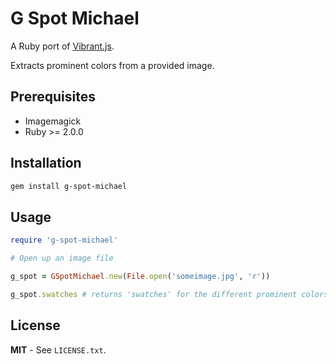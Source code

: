 G Spot Michael
==============
A Ruby port of [Vibrant.js](https://jariz.github.io/vibrant.js/).

Extracts prominent colors from a provided image.

## Prerequisites
- Imagemagick
- Ruby >= 2.0.0

## Installation

```sh
gem install g-spot-michael
```

## Usage

```ruby
require 'g-spot-michael'

# Open up an image file

g_spot = GSpotMichael.new(File.open('someimage.jpg', 'r'))

g_spot.swatches # returns 'swatches' for the different prominent colors

```

## License

**MIT** - See `LICENSE.txt`.

